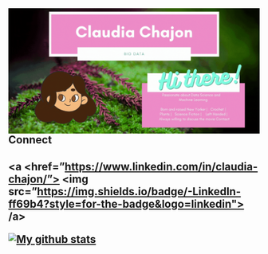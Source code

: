 
<img align="right" alt="GIF" src="Hi.gif" />



<h2> Connect <h2> 
  
<a <href=”https://www.linkedin.com/in/claudia-chajon/”>
  <img src=”https://img.shields.io/badge/-LinkedIn-ff69b4?style=for-the-badge&logo=linkedin"> /a>





[![My github stats](https://github-readme-stats.vercel.app/api?username=claudiasofiaC&show_icons=true&theme=radical)](https://github.com/claudiasofiaC/github-readme-stats)



<!--
**claudiasofiaC/claudiasofiaC** is a ✨ _special_ ✨ repository because its `README.md` (this file) appears on your GitHub profile.

-->

